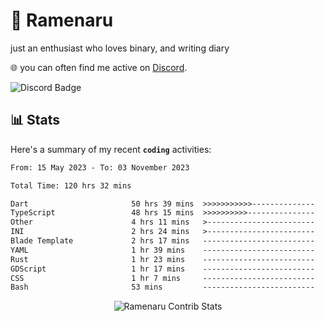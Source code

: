 # 🍜 Ramenaru
just an enthusiast who loves binary, and writing diary

🌐 you can often find me active on [Discord](https://discordapp.com/users/503291004200157185).

![Discord Badge](https://dcbadge.vercel.app/api/shield/503291004200157185)

## 📊 Stats

Here's a summary of my recent **`coding`** activities:

<!--START_SECTION:waka-->

```txt
From: 15 May 2023 - To: 03 November 2023

Total Time: 120 hrs 32 mins

Dart                       50 hrs 39 mins  >>>>>>>>>>>--------------   42.02 %
TypeScript                 48 hrs 15 mins  >>>>>>>>>>---------------   40.03 %
Other                      4 hrs 11 mins   >------------------------   03.47 %
INI                        2 hrs 24 mins   >------------------------   02.00 %
Blade Template             2 hrs 17 mins   -------------------------   01.91 %
YAML                       1 hr 39 mins    -------------------------   01.38 %
Rust                       1 hr 23 mins    -------------------------   01.15 %
GDScript                   1 hr 17 mins    -------------------------   01.07 %
CSS                        1 hr 7 mins     -------------------------   00.93 %
Bash                       53 mins         -------------------------   00.74 %
```

<!--END_SECTION:waka-->

<div style="text-align: center;">
   <img align="center" src="https://github-readme-streak-stats.herokuapp.com/?user=Ramenaru&theme=dark&card_width=520" alt="Ramenaru Contrib Stats" />
</div>



